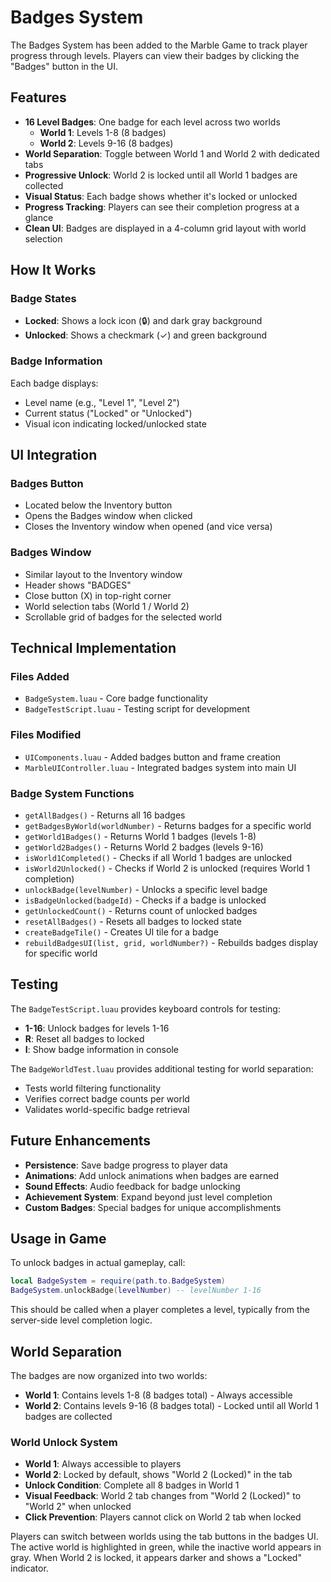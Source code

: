 # Badges System

The Badges System has been added to the Marble Game to track player progress through levels. Players can view their badges by clicking the "Badges" button in the UI.

## Features

- **16 Level Badges**: One badge for each level across two worlds
  - **World 1**: Levels 1-8 (8 badges)
  - **World 2**: Levels 9-16 (8 badges)
- **World Separation**: Toggle between World 1 and World 2 with dedicated tabs
- **Progressive Unlock**: World 2 is locked until all World 1 badges are collected
- **Visual Status**: Each badge shows whether it's locked or unlocked
- **Progress Tracking**: Players can see their completion progress at a glance
- **Clean UI**: Badges are displayed in a 4-column grid layout with world selection

## How It Works

### Badge States
- **Locked**: Shows a lock icon (🔒) and dark gray background
- **Unlocked**: Shows a checkmark (✓) and green background

### Badge Information
Each badge displays:
- Level name (e.g., "Level 1", "Level 2")
- Current status ("Locked" or "Unlocked")
- Visual icon indicating locked/unlocked state

## UI Integration

### Badges Button
- Located below the Inventory button
- Opens the Badges window when clicked
- Closes the Inventory window when opened (and vice versa)

### Badges Window
- Similar layout to the Inventory window
- Header shows "BADGES"
- Close button (X) in top-right corner
- World selection tabs (World 1 / World 2)
- Scrollable grid of badges for the selected world

## Technical Implementation

### Files Added
- `BadgeSystem.luau` - Core badge functionality
- `BadgeTestScript.luau` - Testing script for development

### Files Modified
- `UIComponents.luau` - Added badges button and frame creation
- `MarbleUIController.luau` - Integrated badges system into main UI

### Badge System Functions
- `getAllBadges()` - Returns all 16 badges
- `getBadgesByWorld(worldNumber)` - Returns badges for a specific world
- `getWorld1Badges()` - Returns World 1 badges (levels 1-8)
- `getWorld2Badges()` - Returns World 2 badges (levels 9-16)
- `isWorld1Completed()` - Checks if all World 1 badges are unlocked
- `isWorld2Unlocked()` - Checks if World 2 is unlocked (requires World 1 completion)
- `unlockBadge(levelNumber)` - Unlocks a specific level badge
- `isBadgeUnlocked(badgeId)` - Checks if a badge is unlocked
- `getUnlockedCount()` - Returns count of unlocked badges
- `resetAllBadges()` - Resets all badges to locked state
- `createBadgeTile()` - Creates UI tile for a badge
- `rebuildBadgesUI(list, grid, worldNumber?)` - Rebuilds badges display for specific world

## Testing

The `BadgeTestScript.luau` provides keyboard controls for testing:

- **1-16**: Unlock badges for levels 1-16
- **R**: Reset all badges to locked
- **I**: Show badge information in console

The `BadgeWorldTest.luau` provides additional testing for world separation:

- Tests world filtering functionality
- Verifies correct badge counts per world
- Validates world-specific badge retrieval

## Future Enhancements

- **Persistence**: Save badge progress to player data
- **Animations**: Add unlock animations when badges are earned
- **Sound Effects**: Audio feedback for badge unlocking
- **Achievement System**: Expand beyond just level completion
- **Custom Badges**: Special badges for unique accomplishments

## Usage in Game

To unlock badges in actual gameplay, call:
```lua
local BadgeSystem = require(path.to.BadgeSystem)
BadgeSystem.unlockBadge(levelNumber) -- levelNumber 1-16
```

This should be called when a player completes a level, typically from the server-side level completion logic.

## World Separation

The badges are now organized into two worlds:

- **World 1**: Contains levels 1-8 (8 badges total) - Always accessible
- **World 2**: Contains levels 9-16 (8 badges total) - Locked until all World 1 badges are collected

### World Unlock System

- **World 1**: Always accessible to players
- **World 2**: Locked by default, shows "World 2 (Locked)" in the tab
- **Unlock Condition**: Complete all 8 badges in World 1
- **Visual Feedback**: World 2 tab changes from "World 2 (Locked)" to "World 2" when unlocked
- **Click Prevention**: Players cannot click on World 2 tab when locked

Players can switch between worlds using the tab buttons in the badges UI. The active world is highlighted in green, while the inactive world appears in gray. When World 2 is locked, it appears darker and shows a "Locked" indicator.
